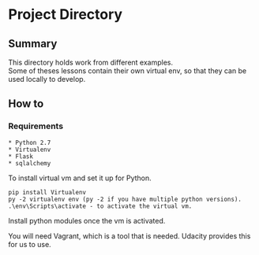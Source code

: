 # Project Directory

## Summary
This directory holds work from different examples.  
Some of theses lessons contain their own virtual env, 
so that they can be used locally to develop.  

## How to 

### Requirements
```
* Python 2.7
* Virtualenv
* Flask
* sqlalchemy
```

To install virtual vm and set it up for Python.  
```
pip install Virtualenv 
py -2 virtualenv env (py -2 if you have multiple python versions).
.\env\Scripts\activate - to activate the virtual vm.

```
Install python modules once the vm is activated. 

You will need Vagrant, which is a tool that is needed. Udacity provides this 
for us to use.  



